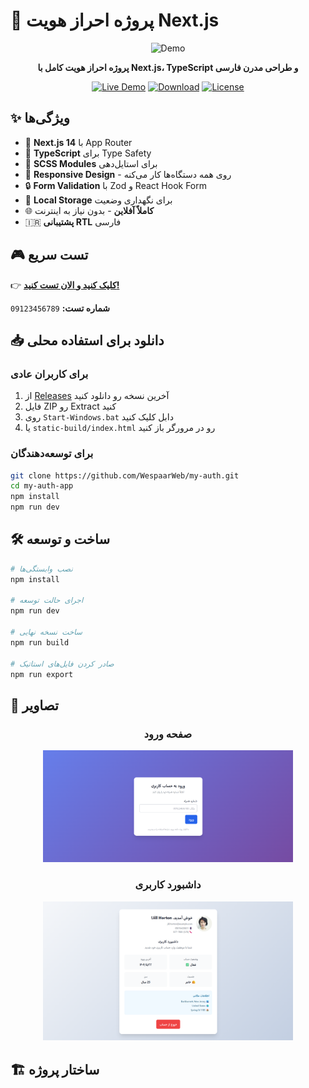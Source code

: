 # 🔐 پروژه احراز هویت Next.js

<div align="center">

![Demo](https://via.placeholder.com/600x300/667eea/white?text=Auth+Project+Demo)

**پروژه احراز هویت کامل با Next.js، TypeScript و طراحی مدرن فارسی**

[![Live Demo](https://img.shields.io/badge/🌐_Live_Demo-Visit-blue?style=for-the-badge)](https://wespaarweb.github.io/my-auth/)
[![Download](https://img.shields.io/badge/📥_Download-Latest-green?style=for-the-badge)](https://github.com/wespaarweb/my-auth-app/releases/latest)
[![License](https://img.shields.io/badge/License-MIT-yellow?style=for-the-badge)](LICENSE)

</div>

## ✨ ویژگی‌ها

- 🚀 **Next.js 14** با App Router
- 💎 **TypeScript** برای Type Safety
- 🎨 **SCSS Modules** برای استایل‌دهی
- 📱 **Responsive Design** - روی همه دستگاه‌ها کار می‌کنه
- 🔒 **Form Validation** با Zod و React Hook Form
- 💾 **Local Storage** برای نگهداری وضعیت
- 🌐 **کاملاً آفلاین** - بدون نیاز به اینترنت
- 🇮🇷 **پشتیبانی RTL** فارسی

## 🎮 تست سریع

👉 **[کلیک کنید و الان تست کنید!](https://wespaarweb.github.io/my-auth/)**

**شماره تست:** `09123456789`

## 📥 دانلود برای استفاده محلی

### برای کاربران عادی

1. از [Releases](https://github.com/WespaarWeb/my-auth/releases/latest) آخرین نسخه رو دانلود کنید
2. فایل ZIP رو Extract کنید
3. روی `Start-Windows.bat` دابل کلیک کنید
4. یا `static-build/index.html` رو در مرورگر باز کنید

### برای توسعه‌دهندگان

```bash
git clone https://github.com/WespaarWeb/my-auth.git
cd my-auth-app
npm install
npm run dev
```

## 🛠️ ساخت و توسعه

```bash
# نصب وابستگی‌ها
npm install

# اجرای حالت توسعه
npm run dev

# ساخت نسخه نهایی
npm run build

# صادر کردن فایل‌های استاتیک
npm run export
```

## 📱 تصاویر

<div align="center">

### صفحه ورود

<img src="screenshots/login.png" width="400" alt="Login Page">

### داشبورد کاربری

<img src="screenshots/dashboard.png" width="400" alt="Dashboard">

</div>

## 🏗️ ساختار پروژه
